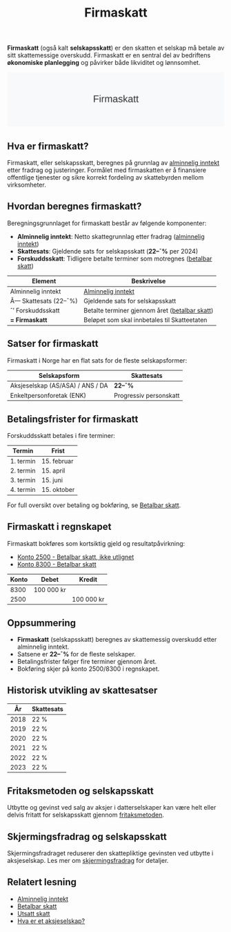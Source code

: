 ﻿---
title: "Firmaskatt"
seoTitle: "Firmaskatt | Slik beregnes og bokføres selskapsskatt"
description: "Firmaskatt, også kalt selskapsskatt, beregnes av alminnelig inntekt. Les om satser, betalingsfrister, forskuddsskatt, og hvordan betalbar skatt bokføres i regnskapet."
summary: "Hva er firmaskatt, hvordan beregnes den og hvordan føres den i regnskapet."
---

**Firmaskatt** (også kalt **selskapsskatt**) er den skatten et selskap må betale av sitt skattemessige overskudd. Firmaskatt er en sentral del av bedriftens **økonomiske planlegging** og påvirker både likviditet og lønnsomhet.

![Firmaskatt](firmaskatt-image.svg)

## Hva er firmaskatt?

Firmaskatt, eller selskapsskatt, beregnes på grunnlag av [alminnelig inntekt](/blogs/regnskap/alminnelig-inntekt "Alminnelig inntekt “ Komplett guide") etter fradrag og justeringer. Formålet med firmaskatten er å finansiere offentlige tjenester og sikre korrekt fordeling av skattebyrden mellom virksomheter.

## Hvordan beregnes firmaskatt?

Beregningsgrunnlaget for firmaskatt består av følgende komponenter:

* **Alminnelig inntekt**: Netto skattegrunnlag etter fradrag ([alminnelig inntekt](/blogs/regnskap/alminnelig-inntekt "Alminnelig inntekt “ Komplett guide"))  
* **Skattesats**: Gjeldende sats for selskaps­skatt (**22–¯%** per 2024)  
* **Forskuddsskatt**: Tidligere betalte terminer som motregnes ([betalbar skatt](/blogs/regnskap/betalbar-skatt "Betalbar skatt “ Komplett guide til beregning og håndtering"))  

| **Element**           | **Beskrivelse**                                                                                  |
|-----------------------|--------------------------------------------------------------------------------------------------|
| Alminnelig inntekt    | [Alminnelig inntekt](/blogs/regnskap/alminnelig-inntekt "Alminnelig inntekt “ Komplett guide")    |
| Ã— Skattesats (22–¯%)   | Gjeldende sats for selskapsskatt                                                                   |
| ˆ’ Forskuddsskatt      | Betalte terminer gjennom året ([betalbar skatt](/blogs/regnskap/betalbar-skatt "Betalbar skatt")) |
| **= Firmaskatt**      | Beløpet som skal innbetales til Skatteetaten                                                        |

## Satser for firmaskatt

Firmaskatt i Norge har en flat sats for de fleste selskapsformer:

| **Selskapsform**                   | **Skattesats** |
|------------------------------------|----------------|
| Aksjeselskap (AS/ASA) / ANS / DA   | **22–¯%**       |
| Enkeltpersonforetak (ENK)          | Progressiv personskatt                                                                              |

## Betalingsfrister for firmaskatt

Forskuddsskatt betales i fire terminer:

| **Termin**     | **Frist**      |
|---------------|----------------|
| 1. termin     | 15. februar    |
| 2. termin     | 15. april      |
| 3. termin     | 15. juni       |
| 4. termin     | 15. oktober    |

For full oversikt over betaling og bokføring, se [Betalbar skatt](/blogs/regnskap/betalbar-skatt "Betalbar skatt “ Komplett guide til beregning og håndtering").

## Firmaskatt i regnskapet

Firmaskatt bokføres som kortsiktig gjeld og resultatpåvirkning:

* [Konto 2500 - Betalbar skatt, ikke utlignet](/blogs/kontoplan/2500-betalbar-skatt-ikke-utlignet "Konto 2500 - Betalbar skatt, ikke utlignet")  
* [Konto 8300 - Betalbar skatt](/blogs/kontoplan/8300-betalbar-skatt "Konto 8300 - Betalbar skatt")  

| **Konto** | **Debet**   | **Kredit**  |
|-----------|-------------|-------------|
| 8300      | 100 000 kr  |             |
| 2500      |             | 100 000 kr  |

## Oppsummering

* **Firmaskatt** (selskapsskatt) beregnes av skattemessig overskudd etter alminnelig inntekt.  
* Satsene er **22–¯%** for de fleste selskaper.  
* Betalingsfrister følger fire terminer gjennom året.  
* Bokføring skjer på konto 2500/8300 i regnskapet.

## Historisk utvikling av skattesatser

| **År**     | **Skattesats** |
|-----------|----------------|
| 2018      | 22 %           |
| 2019      | 22 %           |
| 2020      | 22 %           |
| 2021      | 22 %           |
| 2022      | 22 %           |
| 2023      | 22 %           |

## Fritaksmetoden og selskapsskatt

Utbytte og gevinst ved salg av aksjer i datterselskaper kan være helt eller delvis fritatt for selskapsskatt gjennom [fritaksmetoden](/blogs/regnskap/hva-er-fritaksmetoden "Hva er Fritaksmetoden? Komplett guide til skattefritak for utbytte").

## Skjermingsfradrag og selskapsskatt

Skjermingsfradraget reduserer den skattepliktige gevinsten ved utbytte i aksjeselskap. Les mer om [skjermingsfradrag](/blogs/regnskap/hva-er-skjermingsfradrag "Hva er Skjermingsfradrag? Beregning og anvendelse") for detaljer.

## Relatert lesning

* [Alminnelig inntekt](/blogs/regnskap/alminnelig-inntekt "Alminnelig inntekt “ Komplett guide")  
* [Betalbar skatt](/blogs/regnskap/betalbar-skatt "Betalbar skatt “ Komplett guide til beregning og håndtering")  
* [Utsatt skatt](/blogs/regnskap/hva-er-utsatt-skatt "Hva er Utsatt Skatt? Beregning og Regnskapsføring")  
* [Hva er et aksjeselskap?](/blogs/regnskap/hva-er-et-aksjeselskap "Hva er et Aksjeselskap?")











